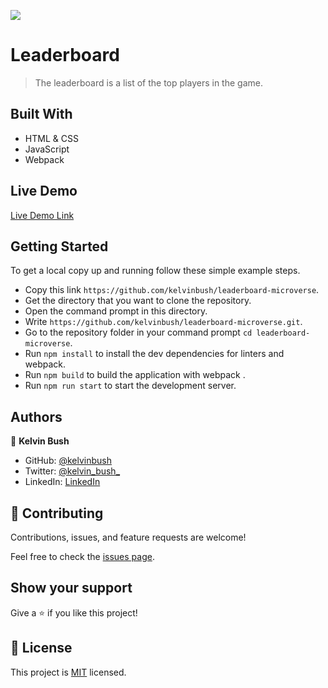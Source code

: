 ![](https://img.shields.io/badge/Microverse-blueviolet)

# Leaderboard

> The leaderboard is a list of the top players in the game.


## Built With

- HTML & CSS
- JavaScript
- Webpack

## Live Demo

[Live Demo Link](https://kelvinbush.github.io/leaderboard-microverse/)

## Getting Started

To get a local copy up and running follow these simple example steps.

- Copy this link `https://github.com/kelvinbush/leaderboard-microverse`.
- Get the directory that you want to clone the repository.
- Open the command prompt in this directory.
- Write `https://github.com/kelvinbush/leaderboard-microverse.git`.
- Go to the repository folder in your command prompt `cd leaderboard-microverse`.
- Run `npm install` to install the dev dependencies for linters and webpack.
- Run `npm build` to build the application with webpack .
- Run `npm run start` to start the development server.


## Authors

👤 **Kelvin Bush**

- GitHub: [@kelvinbush](https://github.com/kelvinbush)
- Twitter: [@kelvin_bush_](https://twitter.com/kelvin_bush_)
- LinkedIn: [LinkedIn](https://www.linkedin.com/in/kelvin-wachiye-04b469173/)


## 🤝 Contributing
Contributions, issues, and feature requests are welcome!

Feel free to check the [issues page](../../issues/).

## Show your support
Give a ⭐️ if you like this project!


## 📝 License
This project is [MIT](./MIT.md) licensed.
